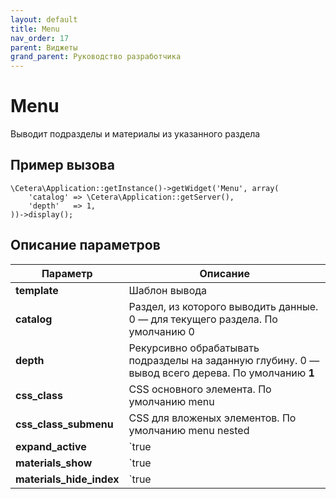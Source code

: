 ```yaml
---
layout: default
title: Menu
nav_order: 17
parent: Виджеты
grand_parent: Руководство разработчика
---
```


# Menu

Выводит подразделы и материалы из указанного раздела

## Пример вызова

	\Cetera\Application::getInstance()->getWidget('Menu', array(
	    'catalog' => \Cetera\Application::getServer(),
	    'depth'   => 1,
	))->display();

## Описание параметров

Параметр | Описание
---|---
**template**|Шаблон вывода
**catalog**|Раздел, из которого выводить данные. 0 — для текущего раздела. По умолчанию 0
**depth**|Рекурсивно обрабатывать подразделы на заданную глубину. 0 — вывод всего дерева. По умолчанию **1**
**css_class**|CSS основного элемента. По умолчанию menu
**css_class_submenu**|CSS для вложеных элементов. По умолчанию menu nested
**expand_active**|`true|false` Разворачивать подразделы только ведущие к активному разделу. По умолчанию **false**
**materials_show**|`true|false` Показывать материалы. По умолчанию **false**
**materials_hide_index**|`true|false` Скрывать материалы с алиас='index'. По умолчанию **true**